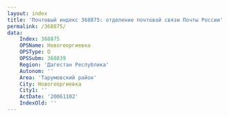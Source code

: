 ```yaml
---
layout: index
title: 'Почтовый индекс 368875: отделение почтовой связи Почты России'
permalink: /368875/
data:
    Index: 368875
    OPSName: Новогеоргиевка
    OPSType: О
    OPSSubm: 368839
    Region: 'Дагестан Республика'
    Autonom: ''
    Area: 'Тарумовский район'
    City: Новогеоргиевка
    City1: ''
    ActDate: '20061102'
    IndexOld: ''
---
```

